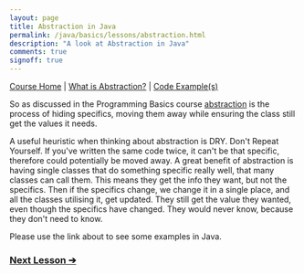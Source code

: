 ```yaml
---
layout: page
title: Abstraction in Java
permalink: /java/basics/lessons/abstraction.html
description: "A look at Abstraction in Java"
comments: true
signoff: true
---
```

[Course Home](../../course) \| [What is Abstraction?](/programming/lessons/abstraction) \| [Code Example(s)]()

So as discussed in the Programming Basics course [abstraction](/programming/lessons/abstraction) is the process of hiding specifics, moving them away while ensuring the class still get the values it needs.

A useful heuristic when thinking about abstraction is DRY. Don't Repeat Yourself. If you've written the same code twice, it can't be that specific, therefore could potentially be moved away. A great benefit of abstraction is having single classes that do something specific really well, that many classes can call them. This means they get the info they want, but not the specifics. Then if the specifics change, we change it in a single place, and all the classes utilising it, get updated. They still get the value they wanted, even though the specifics have changed. They would never know, because they don't need to know.

Please use the link about to see some examples in Java.

### [Next Lesson &#10132;](../lessons/encapsulation)

